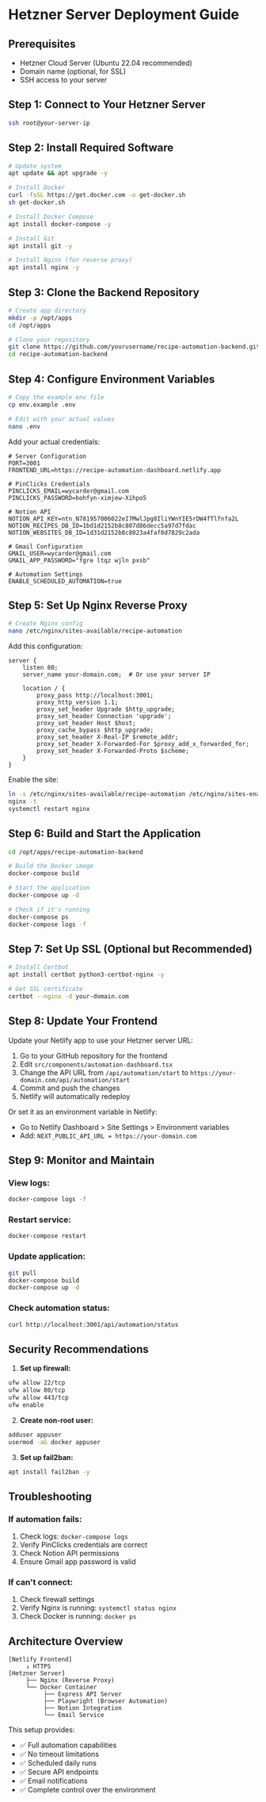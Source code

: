 # Hetzner Server Deployment Guide

## Prerequisites

- Hetzner Cloud Server (Ubuntu 22.04 recommended)
- Domain name (optional, for SSL)
- SSH access to your server

## Step 1: Connect to Your Hetzner Server

```bash
ssh root@your-server-ip
```

## Step 2: Install Required Software

```bash
# Update system
apt update && apt upgrade -y

# Install Docker
curl -fsSL https://get.docker.com -o get-docker.sh
sh get-docker.sh

# Install Docker Compose
apt install docker-compose -y

# Install Git
apt install git -y

# Install Nginx (for reverse proxy)
apt install nginx -y
```

## Step 3: Clone the Backend Repository

```bash
# Create app directory
mkdir -p /opt/apps
cd /opt/apps

# Clone your repository
git clone https://github.com/yourusername/recipe-automation-backend.git
cd recipe-automation-backend
```

## Step 4: Configure Environment Variables

```bash
# Copy the example env file
cp env.example .env

# Edit with your actual values
nano .env
```

Add your actual credentials:
```
# Server Configuration
PORT=3001
FRONTEND_URL=https://recipe-automation-dashboard.netlify.app

# PinClicks Credentials
PINCLICKS_EMAIL=wycarder@gmail.com
PINCLICKS_PASSWORD=bohfyn-ximjew-Xihpo5

# Notion API
NOTION_API_KEY=ntn_N781957006022eI7MwlJpg8IliYWnYIE5rDW4fTlfnfa2L
NOTION_RECIPES_DB_ID=1bd1d2152b8c807d86decc5a97d7fdac
NOTION_WEBSITES_DB_ID=1d31d2152b8c8023a4faf8d7829c2ada

# Gmail Configuration
GMAIL_USER=wycarder@gmail.com
GMAIL_APP_PASSWORD="fgre ltqz wjln pxsb"

# Automation Settings
ENABLE_SCHEDULED_AUTOMATION=true
```

## Step 5: Set Up Nginx Reverse Proxy

```bash
# Create Nginx config
nano /etc/nginx/sites-available/recipe-automation
```

Add this configuration:
```nginx
server {
    listen 80;
    server_name your-domain.com;  # Or use your server IP

    location / {
        proxy_pass http://localhost:3001;
        proxy_http_version 1.1;
        proxy_set_header Upgrade $http_upgrade;
        proxy_set_header Connection 'upgrade';
        proxy_set_header Host $host;
        proxy_cache_bypass $http_upgrade;
        proxy_set_header X-Real-IP $remote_addr;
        proxy_set_header X-Forwarded-For $proxy_add_x_forwarded_for;
        proxy_set_header X-Forwarded-Proto $scheme;
    }
}
```

Enable the site:
```bash
ln -s /etc/nginx/sites-available/recipe-automation /etc/nginx/sites-enabled/
nginx -t
systemctl restart nginx
```

## Step 6: Build and Start the Application

```bash
cd /opt/apps/recipe-automation-backend

# Build the Docker image
docker-compose build

# Start the application
docker-compose up -d

# Check if it's running
docker-compose ps
docker-compose logs -f
```

## Step 7: Set Up SSL (Optional but Recommended)

```bash
# Install Certbot
apt install certbot python3-certbot-nginx -y

# Get SSL certificate
certbot --nginx -d your-domain.com
```

## Step 8: Update Your Frontend

Update your Netlify app to use your Hetzner server URL:

1. Go to your GitHub repository for the frontend
2. Edit `src/components/automation-dashboard.tsx`
3. Change the API URL from `/api/automation/start` to `https://your-domain.com/api/automation/start`
4. Commit and push the changes
5. Netlify will automatically redeploy

Or set it as an environment variable in Netlify:
- Go to Netlify Dashboard > Site Settings > Environment variables
- Add: `NEXT_PUBLIC_API_URL = https://your-domain.com`

## Step 9: Monitor and Maintain

### View logs:
```bash
docker-compose logs -f
```

### Restart service:
```bash
docker-compose restart
```

### Update application:
```bash
git pull
docker-compose build
docker-compose up -d
```

### Check automation status:
```bash
curl http://localhost:3001/api/automation/status
```

## Security Recommendations

1. **Set up firewall:**
```bash
ufw allow 22/tcp
ufw allow 80/tcp
ufw allow 443/tcp
ufw enable
```

2. **Create non-root user:**
```bash
adduser appuser
usermod -aG docker appuser
```

3. **Set up fail2ban:**
```bash
apt install fail2ban -y
```

## Troubleshooting

### If automation fails:
1. Check logs: `docker-compose logs`
2. Verify PinClicks credentials are correct
3. Check Notion API permissions
4. Ensure Gmail app password is valid

### If can't connect:
1. Check firewall settings
2. Verify Nginx is running: `systemctl status nginx`
3. Check Docker is running: `docker ps`

## Architecture Overview

```
[Netlify Frontend] 
     ↓ HTTPS
[Hetzner Server]
     ├── Nginx (Reverse Proxy)
     └── Docker Container
          ├── Express API Server
          ├── Playwright (Browser Automation)
          ├── Notion Integration
          └── Email Service
```

This setup provides:
- ✅ Full automation capabilities
- ✅ No timeout limitations
- ✅ Scheduled daily runs
- ✅ Secure API endpoints
- ✅ Email notifications
- ✅ Complete control over the environment
